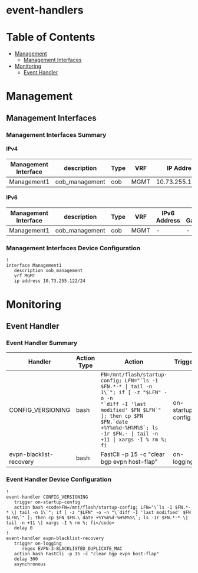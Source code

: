 # event-handlers
# Table of Contents

- [Management](#management)
  - [Management Interfaces](#management-interfaces)
- [Monitoring](#monitoring)
  - [Event Handler](#event-handler)

# Management

## Management Interfaces

### Management Interfaces Summary

#### IPv4

| Management Interface | description | Type | VRF | IP Address | Gateway |
| -------------------- | ----------- | ---- | --- | ---------- | ------- |
| Management1 | oob_management | oob | MGMT | 10.73.255.122/24 | 10.73.255.2 |

#### IPv6

| Management Interface | description | Type | VRF | IPv6 Address | IPv6 Gateway |
| -------------------- | ----------- | ---- | --- | ------------ | ------------ |
| Management1 | oob_management | oob | MGMT | - | - |

### Management Interfaces Device Configuration

```eos
!
interface Management1
   description oob_management
   vrf MGMT
   ip address 10.73.255.122/24
```

# Monitoring

## Event Handler

### Event Handler Summary

| Handler | Action Type | Action | Trigger |
| ------- | ----------- | ------ | ------- |
| CONFIG_VERSIONING | bash | <code>FN=/mnt/flash/startup-config; LFN="\`ls -1 $FN.*-* \| tail -n 1\`"; if [ -z "$LFN" -o -n "\`diff -I 'last modified' $FN $LFN\`" ]; then cp $FN $FN.\`date +%Y%m%d-%H%M%S\`; ls -1r $FN.*-* \| tail -n +11 \| xargs -I % rm %; fi</code> | on-startup-config |
| evpn-blacklist-recovery | bash | FastCli -p 15 -c "clear bgp evpn host-flap" | on-logging |

### Event Handler Device Configuration

```eos
!
event-handler CONFIG_VERSIONING
   trigger on-startup-config
   action bash <code>FN=/mnt/flash/startup-config; LFN="\`ls -1 $FN.*-* \| tail -n 1\`"; if [ -z "$LFN" -o -n "\`diff -I 'last modified' $FN $LFN\`" ]; then cp $FN $FN.\`date +%Y%m%d-%H%M%S\`; ls -1r $FN.*-* \| tail -n +11 \| xargs -I % rm %; fi</code>
   delay 0
!
event-handler evpn-blacklist-recovery
   trigger on-logging
      regex EVPN-3-BLACKLISTED_DUPLICATE_MAC
   action bash FastCli -p 15 -c "clear bgp evpn host-flap"
   delay 300
   asynchronous
```
